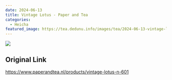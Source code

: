 ```yaml
---
date: 2024-06-13
title: Vintage Lotus - Paper and Tea
categories:
  - Heicha
featured_image: https://tea.dedunu.info/images/tea/2024-06-13-vintage-lotus-1.jpeg
---
```


![](https://tea.dedunu.info/images/tea/2024-06-13-vintage-lotus-2.jpeg)

## Original Link

<https://www.paperandtea.nl/products/vintage-lotus-n-601>
